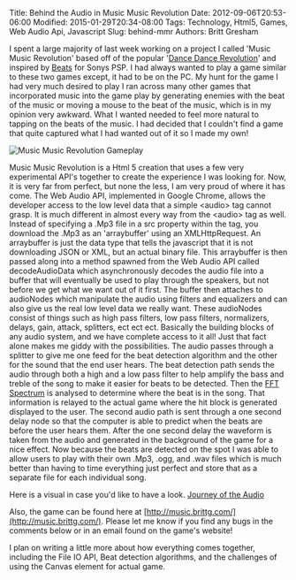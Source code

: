 Title: Behind the Audio in Music Music Revolution
Date: 2012-09-06T20:53-06:00
Modified: 2015-01-29T20:34-08:00
Tags: Technology, Html5, Games, Web Audio Api, Javascript
Slug: behind-mmr
Authors: Britt Gresham

I spent a large majority of last week working on a project I called 'Music
Music Revolution' based off of the popular '[Dance Dance
Revolution](http://en.wikipedia.org/wiki/Dance_Dance_Revolution)' and inspired
by [Beats](http://en.wikipedia.org/wiki/Beats_(video_game)) for Sonys PSP. I
had always wanted to play a game similar to these two games except, it had to
be on the PC. <!--more-->My hunt for the game I had very much desired to play I
ran across many other games that incorporated music into the game play by
generating enemies with the beat of the music or moving a mouse to the beat of
the music, which is in my opinion very awkward. What I wanted needed to feel
more natural to tapping on the beats of the music. I had decided that I
couldn't find a game that quite captured what I had wanted out of it so I made
my own!

![Music Music Revolution Gameplay]({filename}/static/images/gameplay.png)

Music Music Revolution is a Html 5 creation that uses a few very experimental
API's together to create the experience I was looking for. Now, it is very far
from perfect, but none the less, I am very proud of where it has come. The Web
Audio API, implemented in Google Chrome, allows the developer access to the low
level data that a simple &lt;audio&gt; tag cannot grasp. It is much different
in almost every way from the &lt;audio&gt; tag as well. Instead of specifying a
.Mp3 file in a src property within the tag, you download the .Mp3 as an
'arraybuffer' using an XMLHttpRequest. An arraybuffer is just the data type
that tells the javascript that it is not downloading JSON or XML, but an actual
binary file. This arraybuffer is then passed along into a method spawned from
the Web Audio API called decodeAudioData which asynchronously decodes the audio
file into a buffer that will eventually be used to play through the speakers,
but not before we get what we want out of it first. The buffer then attaches to
audioNodes which manipulate the audio using filters and equalizers and can also
give us the real low level data we really want. These audioNodes consist of
things such as high pass filters, low pass filters, normalizers, delays, gain,
attack, splitters, ect ect ect. Basically the building blocks of any audio
system, and we have complete access to it all! Just that fact alone makes me
giddy with the possibilities. The audio passes through a splitter to give me
one feed for the beat detection algorithm and the other for the sound that the
end user hears. The beat detection path sends the audio through both a high and
a low pass filter to help amplify the bass and treble of the song to make it
easier for beats to be detected. Then the [FFT
Spectrum](http://en.wikipedia.org/wiki/Spectrum_analyzer) is analysed to
determine where the beat is in the song. That information is relayed to the
actual game where the hit block is generated displayed to the user. The second
audio path is sent through a one second delay node so that the computer is able
to predict when the beats are before the user hears them. After the one second
delay the waveform is taken from the audio and generated in the background of
the game for a nice effect. Now because the beats are detected on the spot I
was able to allow users to play with their own .Mp3, .ogg, and .wav files which
is much better than having to time everything just perfect and store that as
a separate file for each individual song.

Here is a visual in case you'd like to have a look. [Journey of the
Audio](https://docs.google.com/open?id=0B2EyzGxnwZQuY3AxN2NTblhjck0)

Also, the game can be found here at
[http://music.brittg.com/](http://music.brittg.com/). Please let me know if you
find any bugs in the comments below or in an email found on the game's website!

I plan on writing a little more about how everything comes together, including
the File IO API, Beat detection algorithms, and the challenges of using the
Canvas element for actual game.
